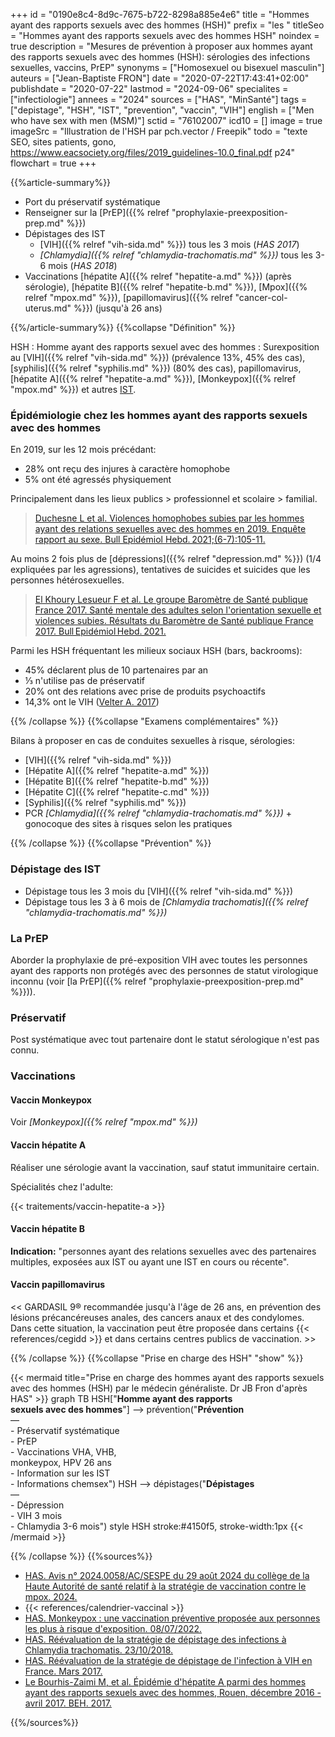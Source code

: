 +++
id = "0190e8c4-8d9c-7675-b722-8298a885e4e6"
title = "Hommes ayant des rapports sexuels avec des hommes (HSH)"
prefix = "les "
titleSeo = "Hommes ayant des rapports sexuels avec des hommes HSH"
noindex = true
description = "Mesures de prévention à proposer aux hommes ayant des rapports sexuels avec des hommes (HSH): sérologies des infections sexuelles, vaccins, PrEP"
synonyms = ["Homosexuel ou bisexuel masculin"]
auteurs = ["Jean-Baptiste FRON"]
date = "2020-07-22T17:43:41+02:00"
publishdate = "2020-07-22"
lastmod = "2024-09-06"
specialites = ["infectiologie"]
annees = "2024"
sources = ["HAS", "MinSanté"]
tags = ["depistage", "HSH", "IST", "prevention", "vaccin", "VIH"]
english = ["Men who have sex with men (MSM)"]
sctid = "76102007"
icd10 = []
image = true
imageSrc = "Illustration de l'HSH par pch.vector / Freepik"
todo = "texte SEO, sites patients, gono, https://www.eacsociety.org/files/2019_guidelines-10.0_final.pdf p24"
flowchart = true
+++

{{%article-summary%}}

- Port du préservatif systématique
- Renseigner sur la [PrEP]({{% relref "prophylaxie-preexposition-prep.md" %}})
- Dépistages des IST
  - [VIH]({{% relref "vih-sida.md" %}}) tous les 3 mois (*HAS 2017*)
  - *[Chlamydia]({{% relref "chlamydia-trachomatis.md" %}})* tous les 3-6 mois (*HAS 2018*)
- Vaccinations [hépatite A]({{% relref "hepatite-a.md" %}}) (après sérologie), [hépatite B]({{% relref "hepatite-b.md" %}}), [Mpox]({{% relref "mpox.md" %}}), [papillomavirus]({{% relref "cancer-col-uterus.md" %}}) (jusqu'à 26 ans)

{{%/article-summary%}}
{{%collapse "Définition" %}}

HSH
: Homme ayant des rapports sexuel avec des hommes
: Surexposition au [VIH]({{% relref "vih-sida.md" %}}) (prévalence 13%, 45% des cas), [syphilis]({{% relref "syphilis.md" %}}) (80% des cas), papillomavirus, [hépatite A]({{% relref "hepatite-a.md" %}}), [Monkeypox]({{% relref "mpox.md" %}}) et autres [IST](/tags/ist/).

### Épidémiologie chez les hommes ayant des rapports sexuels avec des hommes

En 2019, sur les 12 mois précédant:

- 28% ont reçu des injures à caractère homophobe
- 5% ont été agressés physiquement

Principalement dans les lieux publics > professionnel et scolaire > familial.

> [Duchesne L et al. Violences homophobes subies par les hommes ayant des relations sexuelles avec des hommes en 2019. Enquête rapport au sexe. Bull Epidémiol Hebd. 2021;(6-7):105-11.](http://beh.santepubliquefrance.fr/beh/2021/6-7/2021_6-7_2.html)

Au moins 2 fois plus de [dépressions]({{% relref "depression.md" %}}) (1/4 expliquées par les agressions), tentatives de suicides et suicides que les personnes hétérosexuelles.

> [El Khoury Lesueur F et al. Le groupe Baromètre de Santé publique France 2017. Santé mentale des adultes selon l'orientation sexuelle et violences subies. Résultats du Baromètre de Santé publique France 2017. Bull Epidémiol Hebd. 2021.](http://beh.santepubliquefrance.fr/beh/2021/6-7/2021_6-7_1.html)

Parmi les HSH fréquentant les milieux sociaux HSH (bars, backrooms):

- 45% déclarent plus de 10 partenaires par an
- ⅓ n'utilise pas de préservatif
- 20% ont des relations avec prise de produits psychoactifs
- 14,3% ont le VIH ([Velter A. 2017](http://beh.santepubliquefrance.fr/beh/2017/18/2017_18_1.html))

{{% /collapse %}}
{{%collapse "Examens complémentaires" %}}

Bilans à proposer en cas de conduites sexuelles à risque, sérologies:

- [VIH]({{% relref "vih-sida.md" %}})
- [Hépatite A]({{% relref "hepatite-a.md" %}})
- [Hépatite B]({{% relref "hepatite-b.md" %}})
- [Hépatite C]({{% relref "hepatite-c.md" %}})
- [Syphilis]({{% relref "syphilis.md" %}})
- PCR *[Chlamydia]({{% relref "chlamydia-trachomatis.md" %}})* + gonocoque des sites à risques selon les pratiques

{{% /collapse %}}
{{%collapse "Prévention" %}}

### Dépistage des IST

- Dépistage tous les 3 mois du [VIH]({{% relref "vih-sida.md" %}})
- Dépistage tous les 3 à 6 mois de *[Chlamydia trachomatis]({{% relref "chlamydia-trachomatis.md" %}})*

### La PrEP

Aborder la prophylaxie de pré-exposition VIH avec toutes les personnes ayant des rapports non protégés avec des personnes de statut virologique inconnu (voir [la PrEP]({{% relref "prophylaxie-preexposition-prep.md" %}})).

### Préservatif

Post systématique avec tout partenaire dont le statut sérologique n'est pas connu.

### Vaccinations

#### Vaccin Monkeypox

Voir *[Monkeypox]({{% relref "mpox.md" %}})*

#### Vaccin hépatite A

Réaliser une sérologie avant la vaccination, sauf statut immunitaire certain.

Spécialités chez l'adulte:

{{< traitements/vaccin-hepatite-a >}}

#### Vaccin hépatite B

**Indication:** "personnes ayant des relations sexuelles avec des partenaires multiples, exposées aux IST ou ayant une IST en cours ou récente".

#### Vaccin papillomavirus

<< GARDASIL 9® recommandée jusqu'à l'âge de 26 ans, en prévention des lésions précancéreuses anales, des cancers anaux et des condylomes. Dans cette situation, la vaccination peut être proposée dans certains {{< references/cegidd >}} et dans certains centres publics de vaccination. >>

{{% /collapse %}}
{{%collapse "Prise en charge des HSH" "show" %}}

{{< mermaid title="Prise en charge des hommes ayant des rapports sexuels avec des hommes (HSH) par le médecin généraliste. Dr JB Fron d'après HAS" >}}
graph TB
  HSH["<b>Homme ayant des rapports<br>sexuels avec des hommes</b>"] --> prévention("<b>Prévention</b><br>—<br>- Préservatif systématique<br>- PrEP<br>- Vaccinations VHA, VHB,<br>monkeypox, HPV 26 ans<br>- Information sur les IST<br>- Informations chemsex")
  HSH --> dépistages("<b>Dépistages</b><br>—<br>- Dépression<br>- VIH 3 mois<br>- Chlamydia 3-6 mois")
  style HSH stroke:#4150f5, stroke-width:1px
{{< /mermaid >}}

{{% /collapse %}}
{{%sources%}}

- [HAS. Avis n° 2024.0058/AC/SESPE du 29 août 2024 du collège de la Haute Autorité de santé relatif à la stratégie de vaccination contre le mpox. 2024.](https://www.has-sante.fr/jcms/p_3538025/fr/avis-n-2024-0058/ac/sespev-du-29-aout-2024-du-college-de-la-haute-autorite-de-sante-relatif-a-la-strategie-de-vaccination-contre-le-mpox)
- {{< references/calendrier-vaccinal >}}
- [HAS. Monkeypox : une vaccination préventive proposée aux personnes les plus à risque d'exposition. 08/07/2022.](https://www.has-sante.fr/jcms/p_3351443/fr/monkeypox-une-vaccination-preventive-proposee-aux-personnes-les-plus-a-risque-d-exposition)
- [HAS. Réévaluation de la stratégie de dépistage des infections à Chlamydia trachomatis. 23/10/2018.](https://www.has-sante.fr/jcms/c_2879401/fr/reevaluation-de-la-strategie-de-depistage-des-infections-a-chlamydia-trachomatis)
- [HAS. Réévaluation de la stratégie de dépistage de l'infection à VIH en France. Mars 2017.](https://www.has-sante.fr/jcms/c_2024411/fr/reevaluation-de-la-strategie-de-depistage-de-l-infection-a-vih-en-france)
- [Le Bourhis-Zaimi M, et al. Épidémie d'hépatite A parmi des hommes ayant des rapports sexuels avec des hommes, Rouen, décembre 2016 - avril 2017. BEH. 2017.](http://beh.santepubliquefrance.fr/beh/2017/18/2017_18_2.html)

{{%/sources%}}
